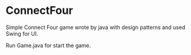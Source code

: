 # ConnectFour

Simple Connect Four game wrote by java with design patterns and used Swing for UI.

Run Game.java for start the game.

